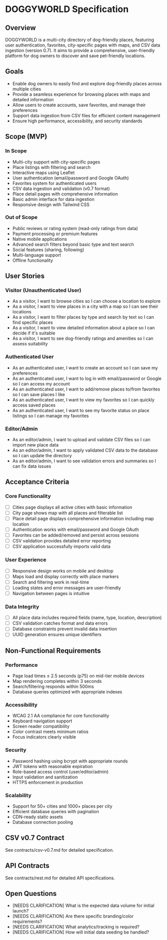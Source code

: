 # DOGGYWORLD Specification

## Overview
DOGGYWORLD is a multi-city directory of dog-friendly places, featuring user authentication, favorites, city-specific pages with maps, and CSV data ingestion (version 0.7). It aims to provide a comprehensive, user-friendly platform for dog owners to discover and save pet-friendly locations.

## Goals
- Enable dog owners to easily find and explore dog-friendly places across multiple cities
- Provide a seamless experience for browsing places with maps and detailed information
- Allow users to create accounts, save favorites, and manage their preferences
- Support data ingestion from CSV files for efficient content management
- Ensure high performance, accessibility, and security standards

## Scope (MVP)
### In Scope
- Multi-city support with city-specific pages
- Place listings with filtering and search
- Interactive maps using Leaflet
- User authentication (email/password and Google OAuth)
- Favorites system for authenticated users
- CSV data ingestion and validation (v0.7 format)
- Place detail pages with comprehensive information
- Basic admin interface for data ingestion
- Responsive design with Tailwind CSS

### Out of Scope
- Public reviews or rating system (read-only ratings from data)
- Payment processing or premium features
- Native mobile applications
- Advanced search filters beyond basic type and text search
- Social features (sharing, following)
- Multi-language support
- Offline functionality

## User Stories

### Visitor (Unauthenticated User)
- As a visitor, I want to browse cities so I can choose a location to explore
- As a visitor, I want to view places in a city with a map so I can see their locations
- As a visitor, I want to filter places by type and search by text so I can find specific places
- As a visitor, I want to view detailed information about a place so I can decide if it's suitable
- As a visitor, I want to see dog-friendly ratings and amenities so I can assess suitability

### Authenticated User
- As an authenticated user, I want to create an account so I can save my preferences
- As an authenticated user, I want to log in with email/password or Google so I can access my account
- As an authenticated user, I want to add/remove places to/from favorites so I can save places I like
- As an authenticated user, I want to view my favorites so I can quickly access saved places
- As an authenticated user, I want to see my favorite status on place listings so I can manage my favorites

### Editor/Admin
- As an editor/admin, I want to upload and validate CSV files so I can import new place data
- As an editor/admin, I want to apply validated CSV data to the database so I can update the directory
- As an editor/admin, I want to see validation errors and summaries so I can fix data issues

## Acceptance Criteria

### Core Functionality
- [ ] Cities page displays all active cities with basic information
- [ ] City page shows map with all places and filterable list
- [ ] Place detail page displays comprehensive information including map location
- [ ] Authentication works with email/password and Google OAuth
- [ ] Favorites can be added/removed and persist across sessions
- [ ] CSV validation provides detailed error reporting
- [ ] CSV application successfully imports valid data

### User Experience
- [ ] Responsive design works on mobile and desktop
- [ ] Maps load and display correctly with place markers
- [ ] Search and filtering work in real-time
- [ ] Loading states and error messages are user-friendly
- [ ] Navigation between pages is intuitive

### Data Integrity
- [ ] All place data includes required fields (name, type, location, description)
- [ ] CSV validation catches format and data errors
- [ ] Database constraints prevent invalid data insertion
- [ ] UUID generation ensures unique identifiers

## Non-Functional Requirements

### Performance
- Page load times ≤ 2.5 seconds (p75) on mid-tier mobile devices
- Map rendering completes within 3 seconds
- Search/filtering responds within 500ms
- Database queries optimized with appropriate indexes

### Accessibility
- WCAG 2.1 AA compliance for core functionality
- Keyboard navigation support
- Screen reader compatibility
- Color contrast meets minimum ratios
- Focus indicators clearly visible

### Security
- Password hashing using bcrypt with appropriate rounds
- JWT tokens with reasonable expiration
- Role-based access control (user/editor/admin)
- Input validation and sanitization
- HTTPS enforcement in production

### Scalability
- Support for 50+ cities and 1000+ places per city
- Efficient database queries with pagination
- CDN-ready static assets
- Database connection pooling

## CSV v0.7 Contract
See contracts/csv-v0.7.md for detailed specification.

## API Contracts
See contracts/rest.md for detailed API specifications.

## Open Questions
- [NEEDS CLARIFICATION] What is the expected data volume for initial launch?
- [NEEDS CLARIFICATION] Are there specific branding/color requirements?
- [NEEDS CLARIFICATION] What analytics/tracking is required?
- [NEEDS CLARIFICATION] How will initial data seeding be handled?